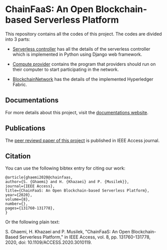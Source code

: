 # ChainFaaS: An Open Blockchain-based Serverless Platform

This repository contains all the codes of this project. The codes are divided into 3 parts:

- [Serverless controller](https://github.com/pacslab/ChainFaaS/tree/master/ServerlessController) has all the details of the serverless controller which is implemented in Python using Django web framework. 

- [Compute provider](https://github.com/pacslab/ChainFaaS/tree/master/ComputeProvider) contains the program that providers should run on their computer to start participating in the network. 

- [BlockchainNetwork](https://github.com/pacslab/ChainFaaS/tree/master/BlockchainNetwork) has the details of the implemented Hyperledger Fabric.

## Documentations
For more details about this project, visit the [documentations website](https://chainfaas.readthedocs.io/).

## Publications
The [peer reviewd paper of this project](https://ieeexplore.ieee.org/document/9143110) is published in IEEE Access journal.

## Citation

You can use the following bibtex entry for citing our work:

``` 
@article{ghaemi2020@chainfaas,  
author={S. {Ghaemi} and H. {Khazaei} and P. {Musilek}},  
journal={IEEE Access},  
title={ChainFaaS: An Open Blockchain-based Serverless Platform},   
year={2020},  
volume={8},  
number={},  
pages={131760-131778},
}
```
Or the following plain text:

S. Ghaemi, H. Khazaei and P. Musilek, "ChainFaaS: An Open Blockchain-Based Serverless Platform," in IEEE Access, vol. 8, pp. 131760-131778, 2020, doi: 10.1109/ACCESS.2020.3010119.
